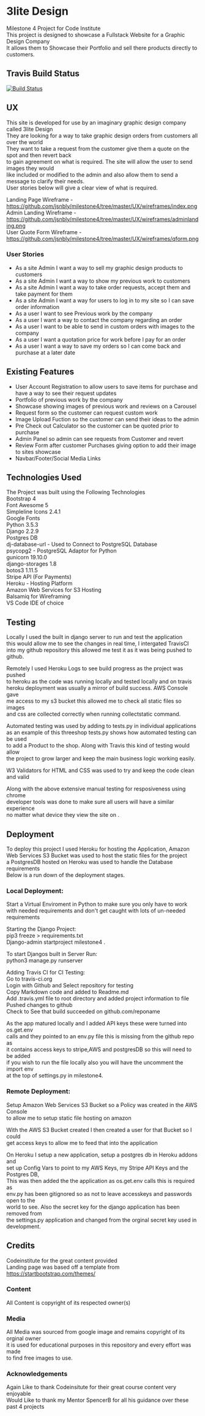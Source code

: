 # 3lite Design
Milestone 4 Project for Code Institute  
This project is designed to showcase a Fullstack Website for a Graphic Design Company  
It allows them to Showcase their Portfolio and sell there products directly to customers.  

## Travis Build Status
[![Build Status](https://travis-ci.com/jsnbly/milestone4.svg?branch=master)](https://travis-ci.com/jsnbly/milestone4)  

## UX  
This site is developed for use by an imaginary graphic design company called 3lite Design  
They are looking for a way to take graphic design orders from customers all over the world  
They want to take a request from the customer give them a quote on the spot and then revert back  
to gain agreement on what is required. The site will allow the user to send images they would  
like included or modified to the admin and also allow them to send a message to clarify their needs.  
User stories below will give a clear view of what is required.    

Landing Page Wireframe -  https://github.com/jsnbly/milestone4/tree/master/UX/wireframes/index.png  
Admin Landing Wireframe - https://github.com/jsnbly/milestone4/tree/master/UX/wireframes/adminlanding.png  
User Quote Form Wireframe - https://github.com/jsnbly/milestone4/tree/master/UX/wireframes/qform.png   

### User Stories  
- As a site Admin I want a way to sell my graphic design products to customers  
- As a site Admin I want a way to show my previous work to customers  
- As a site Admin I want a way to take order requests, accept them and take payment for them  
- As a site Admin I want a way for users to log in to my site so I can save order information  
- As a user I want to see Previous work by the company  
- As a user I want a way to contact the company regarding an order  
- As a user I want to be able to send in custom orders with images to the company  
- As a user I want a quotation price for work before I pay for an order   
- As a user I want a way to save my orders so I can come back and purchase at a later date   


## Existing Features  
- User Account Registration to allow users to save items for purchase and have a way to see their request updates  
- Portfolio of previous work by the company  
- Showcase showing images of previous work and reviews on a Carousel   
- Request form so the customer can request custom work  
- Image Upload Fuction so the customer can send their ideas to the admin  
- Pre Check out Calculator so the customer can be quoted prior to purchase    
- Admin Panel so admin can see requests from Customer and revert  
- Review Form after customer Purchases giving option to add their image to sites showcase  
- Navbar/Footer/Social Media Links  


## Technologies Used  
The Project was built using the Following Technologies  
Bootstrap 4  
Font Awesome 5  
Simpleline Icons 2.4.1  
Google Fonts    
Python 3.5.3  
Django 2.2.9  
Postgres DB  
dj-database-url - Used to Connect to PostgreSQL Database    
psycopg2 - PostgreSQL Adaptor for Python  
gunicorn 19.10.0  
django-storages 1.8  
botos3 1.11.5  
Stripe API (For Payments)  
Heroku - Hosting Platform  
Amazon Web Services for S3 Hosting  
Balsamiq for Wireframing  
VS Code IDE of choice          

## Testing  

Locally I used the built in django server to run and test the application  
this would allow me to see the changes in real time, I intergated TravisCI  
into my github repository this allowed me test it as it was being pushed to  
github.  

Remotely I used Heroku Logs to see build progress as the project was pushed  
to heroku as the code was running locally and tested locally and on travis  
heroku deployment was usually a mirror of build success. AWS Console gave  
me access to my s3 bucket this allowed me to check all static files so images  
and css are collected correctly when running collectstatic command.  

Automated testing was used by adding to tests.py in individual applications  
as an example of this threeshop tests.py shows how automated testing can be used  
to add a Product to the shop. Along with Travis this kind of testing would allow  
the project to grow larger and keep the main business logic working easily.  

W3 Validators for HTML and CSS was used to try and keep the code clean and valid  

Along with the above extensive manual testing for resposiveness using chrome  
developer tools was done to make sure all users will have a similar experience  
no matter what device they view the site on  .

## Deployment  
To deploy this project I used Heroku for hosting the Application, Amazon  
Web Services S3 Bucket was used to host the static files for the project  
a PostgresDB hosted on Heroku was used to handle the Database requirements  
Below is a run down of the deployment stages.  

### Local Deployment:  
Start a Virtual Enviroment in Python to make sure you only have to work  
with needed requirements and don't get caught with lots of un-needed requirements    

Starting the Django Project:  
pip3 freeze > requirements.txt   
Django-admin startproject milestone4 .    

To start Djangos built in Server Run:  
python3 manage.py runserver

Adding Travis CI for CI Testing:  
Go to travis-ci.org  
Login with Github and Select repository for testing  
Copy Markdown code and added to Readme.md  
Add .travis.yml file to root directory and added project information to file  
Pushed changes to github  
Check to See that build succeeded on github.com/reponame 

As the app matured locally and I added API keys these were turned into os.get.env  
calls and they pointed to an env.py file this is missing from the github repo as  
it contains access keys to stripe,AWS and postgresDB so this will need to be added  
if you wish to run the file locally also you will have the uncomment the import env  
at the top of settings.py in milestone4.  

### Remote Deployment:  
Setup Amazon Web Services S3 Bucket so a Policy was created in the AWS Console  
to allow me to setup static file hosting on amazon  

With the AWS S3 Bucket created I then created a user for that Bucket so I could  
get access keys to allow me to feed that into the application  

On Heroku I setup a new application, setup a postgres db in Heroku addons and  
set up Config Vars to point to my AWS Keys, my Stripe API Keys and the Postgres DB,  
This was then added the the application as os.get.env calls this is required as  
env.py has been gitignored so as not to leave accesskeys and passwords open to the  
world to see. Also the secret key for the django application has been removed from  
the settings.py application and changed from the orginal secret key used in development.   

## Credits  
Codeinstitute for the great content provided  
Landing page was based off a template from  https://startbootstrap.com/themes/  

### Content  
All Content is copyright of its respected owner(s)    

### Media  
All Media was sourced from google image and remains copyright of its orginal owner  
it is used for educational purposes in this repository and every effort was made  
to find free images to use.    

### Acknowledgements
Again Like to thank Codeinsitute for their great course content very enjoyable  
Would Like to thank my Mentor SpencerB for all his guidance over these past 4 projects  


